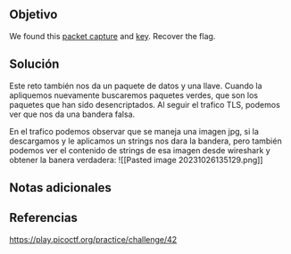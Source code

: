 ## Objetivo
We found this [packet capture](https://jupiter.challenges.picoctf.org/static/fbf98e695555a2a48fe42c9a245de376/capture.pcap) and [key](https://jupiter.challenges.picoctf.org/static/fbf98e695555a2a48fe42c9a245de376/picopico.key). Recover the flag.
## Solución 
Este reto también nos da un paquete de datos y una llave.
Cuando la apliquemos nuevamente buscaremos paquetes verdes, que son los paquetes que han sido desencriptados.
Al seguir el trafico TLS, podemos ver que nos da una bandera falsa.

En el trafico podemos observar que se maneja una imagen jpg, si la descargamos y le aplicamos un strings nos dara la bandera, pero también podemos ver el contenido de strings de esa imagen desde wireshark y obtener la banera verdadera:
![[Pasted image 20231026135129.png]]

## Notas adicionales

## Referencias
https://play.picoctf.org/practice/challenge/42